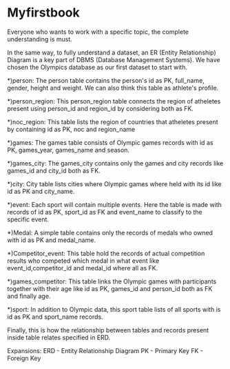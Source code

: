 # Myfirstbook
Everyone who wants to work with a specific topic, the complete understanding is must.

In the same way, to fully understand a dataset, an ER (Entity Relationship) Diagram is a key part of DBMS (Database Management Systems). 
We have chosen the Olympics database as our first dataset to start with.

*)person:
	The person table contains the person's id as PK, full_name, gender, height and weight. We can also think this table as athlete's profile.

*)person_region:
	This person_region table connects the region of atheletes present using person_id and region_id by considering both as FK.

*)noc_region:
	This table lists the region of countries that atheletes present by containing id as PK, noc and region_name

*)games:
	The games table consists of Olympic games records with id as PK, games_year, games_name and season.

*)games_city:
	The games_city contains only the games and city records like games_id and city_id both as FK. 

*)city:
	City table lists cities where Olympic games where held with its id like id as PK and city_name.

*)event:
	Each sport will contain multiple events. Here the table is made with records of id as PK, sport_id as FK and event_name to classify to the specific event.

*)Medal:
	A simple table contains only the records of medals who owned with id as PK and medal_name.

*)Competitor_event:
	This table hold the records of actual competition results who competed which medal in what event like event_id,competitor_id and medal_id where all as FK.
 
*)games_competitor:
	This table links the Olympic games with participants together with their age like id as PK, games_id and person_id both as FK and finally age.

*)sport:
	In addition to Olympic data, this sport table lists of all sports with is id as PK and sport_name records.

Finally, this is how the relationship between tables and records present inside table relates specified in ERD.

Expansions:
	ERD - Entity Relationship Diagram
	PK - Primary Key
	FK - Foreign Key



